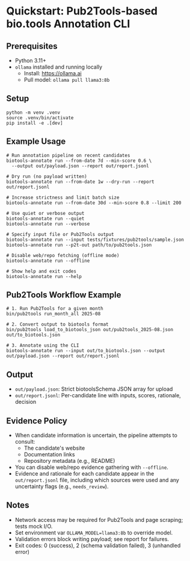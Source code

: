 # Quickstart: Pub2Tools-based bio.tools Annotation CLI

## Prerequisites
- Python 3.11+
- `ollama` installed and running locally
  - Install: https://ollama.ai
  - Pull model: `ollama pull llama3:8b`

## Setup
```
python -m venv .venv
source .venv/bin/activate
pip install -e .[dev]
```

## Example Usage
```
# Run annotation pipeline on recent candidates
biotools-annotate run --from-date 7d --min-score 0.6 \
  --output out/payload.json --report out/report.jsonl

# Dry run (no payload written)
biotools-annotate run --from-date 1w --dry-run --report out/report.jsonl

# Increase strictness and limit batch size
biotools-annotate run --from-date 30d --min-score 0.8 --limit 200

# Use quiet or verbose output
biotools-annotate run --quiet
biotools-annotate run --verbose

# Specify input file or Pub2Tools output
biotools-annotate run --input tests/fixtures/pub2tools/sample.json
biotools-annotate run --p2t-out path/to/pub2tools.json

# Disable web/repo fetching (offline mode)
biotools-annotate run --offline

# Show help and exit codes
biotools-annotate run --help
```

## Pub2Tools Workflow Example
```
# 1. Run Pub2Tools for a given month
bin/pub2tools run_month_all 2025-08

# 2. Convert output to biotools format
bin/pub2tools load_to_biotools_json out/pub2tools_2025-08.json out/to_biotools.json

# 3. Annotate using the CLI
biotools-annotate run --input out/to_biotools.json --output out/payload.json --report out/report.jsonl
```

## Output
- `out/payload.json`: Strict biotoolsSchema JSON array for upload
- `out/report.jsonl`: Per-candidate line with inputs, scores, rationale, decision

## Evidence Policy
- When candidate information is uncertain, the pipeline attempts to consult:
  - The candidate's website
  - Documentation links
  - Repository metadata (e.g., README)
- You can disable web/repo evidence gathering with `--offline`.
- Evidence and rationale for each candidate appear in the `out/report.jsonl` file, including which sources were used and any uncertainty flags (e.g., `needs_review`).

## Notes
- Network access may be required for Pub2Tools and page scraping; tests mock I/O.
- Set environment var `OLLAMA_MODEL=llama3:8b` to override model.
- Validation errors block writing payload; see report for failures.
- Exit codes: 0 (success), 2 (schema validation failed), 3 (unhandled error)
